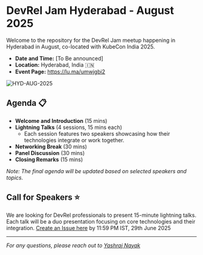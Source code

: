 # DevRel Jam Hyderabad - August 2025

Welcome to the repository for the DevRel Jam meetup happening in Hyderabad in August, co-located with KubeCon India 2025.

- **Date and Time:** [To Be announced]
- **Location:** Hyderabad, India 🇮🇳
- **Event Page:** https://lu.ma/umwjgbi2

![HYD-AUG-2025](https://github.com/user-attachments/assets/2b3990f7-905d-4a44-a51e-b63052149dc3)

## Agenda 📋

- **Welcome and Introduction** (15 mins)
- **Lightning Talks** (4 sessions, 15 mins each)
  - Each session features two speakers showcasing how their technologies integrate or work together.
- **Networking Break** (30 mins)
- **Panel Discussion** (30 mins)
- **Closing Remarks** (15 mins)

*Note: The final agenda will be updated based on selected speakers and topics.*

## Call for Speakers ⭐️

We are looking for DevRel professionals to present 15-minute lightning talks. Each talk will be a duo presentation focusing on core technologies and their integration. [Create an Issue here](https://github.com/devreljam/Call-For-Speakers/issues/new?template=call_for_speakers.yml) by 11:59 PM IST, 29th June 2025

---

*For any questions, please reach out to [Yashraj Nayak](https://www.linkedin.com/in/yashrajnayak/)*
